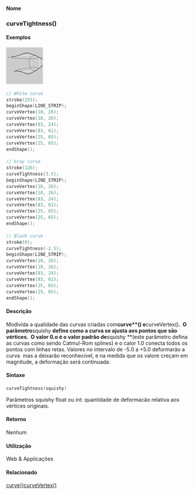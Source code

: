 
#### Nome
### curveTightness()

#### Exemplos
<img border="0" height="100" src="media/curveTightness_.gif" width="100"/>

```pde
// White curve 
stroke(255); 
beginShape(LINE_STRIP); 
curveVertex(10, 26); 
curveVertex(10, 26); 
curveVertex(83, 24); 
curveVertex(83, 61); 
curveVertex(25, 65); 
curveVertex(25, 65); 
endShape(); 
 
// Gray curve 
stroke(126); 
curveTightness(3.5); 
beginShape(LINE_STRIP); 
curveVertex(10, 26); 
curveVertex(10, 26); 
curveVertex(83, 24); 
curveVertex(83, 61); 
curveVertex(25, 65); 
curveVertex(25, 65); 
endShape(); 
 
// Black curve 
stroke(0); 
curveTightness(-2.5); 
beginShape(LINE_STRIP); 
curveVertex(10, 26); 
curveVertex(10, 26); 
curveVertex(83, 24); 
curveVertex(83, 61); 
curveVertex(25, 65); 
curveVertex(25, 65); 
endShape(); 

```

#### Descrição
Modivida a qualidade das curvas criadas com<span style="font-weight: bold;">curve**()**</span> e**curveVertex()**.  O parâmetro**squishy **define como a curva se ajusta aos pontos que são vértices.  O valor 0.o é o valor padrão de**squishy **(este
parâmetro defina as curvas como sendo Catmul-Rom splines) e o
calor 1.0 conecta todos os pontos com linhas retas. Valores no
intervalo de -5.0 a +5.0 deformarão a curva  mas a
deixarão reconhecível, e na medida que os valore
creçam em magnitude, a deformação será
continuada.

#### Sintaxe
```pde
curveTightness(squishy)

```
Parâmetros
squishy
float ou int: quantidade de deformacão relativa aos vértices originais.

#### Retorno

	
Nenhum

#### Utilização

	
Web & Applicações

#### Relacionado
[curve()](curve_)[curveVertex()](curveVertex_)
